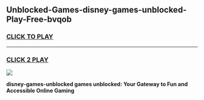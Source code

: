 
## Unblocked-Games-disney-games-unblocked-Play-Free-bvqob
<h3>
<a href="https://premium76.site?title=disney-games-unblocked&ref=18A1">CLICK TO PLAY</a></h3>
<hr>

<h3>
<a href="https://premium76.site?title=disney-games-unblocked&ref=18A1">CLICK 2 PLAY</a>
  
</h3>

<a href="https://premium76.site?title=disney-games-unblocked&ref=18A1"><img src="https://clearcache.store/games.png"></a>


**disney-games-unblocked games unblocked: Your Gateway to Fun and Accessible Online Gaming**
